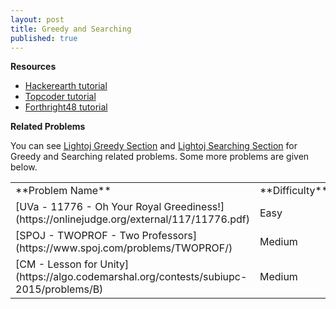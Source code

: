 ```yaml
---
layout: post
title: Greedy and Searching
published: true
---
```


**Resources**
* [Hackerearth tutorial](https://www.hackerearth.com/practice/algorithms/greedy/basics-of-greedy-algorithms/tutorial/)
* [Topcoder tutorial](https://www.topcoder.com/community/competitive-programming/tutorials/greedy-is-good/)
* [Forthright48 tutorial](https://forthright48-web.herokuapp.com/cpps/notes/intervalScheduling.md)

**Related Problems**

You can see [Lightoj Greedy Section](http://lightoj.com/volume_problemcategory.php?user_id=2022&category=Greedy) and [Lightoj Searching Section](http://lightoj.com/volume_problemcategory.php?user_id=2022&main_category=Advanced%20Search%20Techniques) for Greedy and Searching related problems. Some more problems are given below.

<table>
  <colgroup>
    <col width="90%" />
    <col width="10%" />
  </colgroup>
  <tbody>
    <tr> 
      <td markdown="span">**Problem Name**</td>
      <td markdown="span">**Difficulty**</td>
    </tr>
    <tr>
      <td markdown="span">[UVa - 11776 - Oh Your Royal Greediness!](https://onlinejudge.org/external/117/11776.pdf)</td>
      <td markdown="span">Easy</td>
    </tr>
    <tr>
      <td markdown="span">[SPOJ - TWOPROF - Two Professors](https://www.spoj.com/problems/TWOPROF/)</td>
      <td markdown="span">Medium</td>
    </tr>
    <tr>
      <td markdown="span">[CM - Lesson for Unity](https://algo.codemarshal.org/contests/subiupc-2015/problems/B)</td>
      <td markdown="span">Medium</td>
    </tr>  
  </tbody>
</table>

